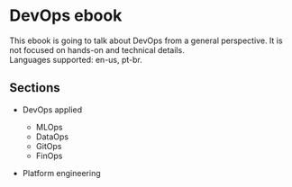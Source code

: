 # DevOps ebook

This ebook is going to talk about DevOps from a general perspective. It is not focused on hands-on and technical details.  
Languages supported: en-us, pt-br.

## Sections

- DevOps applied
  - MLOps
  - DataOps
  - GitOps
  - FinOps

- Platform engineering
